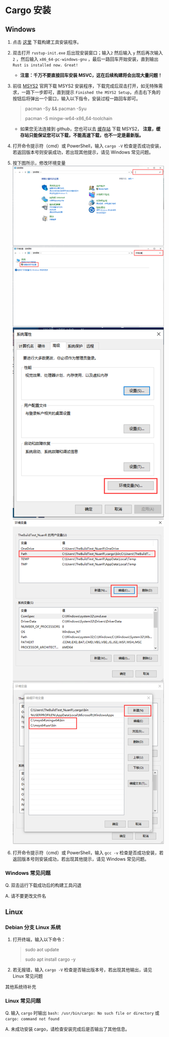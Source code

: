 # Cargo 安装

## Windows

1. 点击 [这里](https://win.rustup.rs/) 下载构建工具安装程序。
2. 双击打开 `rustup-init.exe` 后出现安装窗口；输入`2` 然后输入 `y` 然后再次输入 `2` ，然后输入 `x86_64-pc-windows-gnu` ，最后一路回车开始安装，直到输出 `Rust is installed now. Great!`
    - __注意：千万不要直接回车安装 MSVC，这在后续构建将会出现大量问题！__

3. 前往 [MSYS2](https://www.msys2.org/) 官网下载 MSYS2 安装程序，下载完成后双击打开，如无特殊需求，一路下一步即可，直到提示 `Finished the MSYS2 Setup`，点击右下角的按钮后将弹出一个窗口，输入以下指令，安装过程一路回车即可。
    >pacman -Sy && pacman -Syu
    >
    >pacman -S mingw-w64-x86_64-toolchain
    - 如果您无法连接到 github，您也可以去 [缓存站](https://www.nuanr-mxi.com/msys.exe) 下载 MSYS2， __注意，缓存站只能保证您可以下载，不能高速下载，也不一定是最新版。__
4. 打开命令提示符（cmd）或 PowerShell，输入 `cargo -V` 检查是否成功安装，若返回版本号则安装成功，若出现其他提示，请见 Windows 常见问题。
5. 按下图所示，修改环境变量
![sys_path_I](./sys_path_I.png) ![sys_path_II](./sys_path_II.png) ![sys_path_III](./sys_path_III.png) ![sys_path_IV](./sys_path_IV.png) ![sys_path_V](./sys_path_V.png)
6. 打开命令提示符（cmd）或 PowerShell，输入 `gcc -v` 检查是否成功安装，若返回版本号则安装成功，若出现其他提示，请见 Windows 常见问题。

### Windows 常见问题

Q. 双击运行下载成功后的构建工具闪退

A. 请不要更改文件名

## Linux

### Debian 分支 Linux 系统

1. 打开终端，输入以下命令：
    >sudo aot update
    >
    >sudo apt install cargo -y
2. 若无报错，输入 `cargo -V` 检查是否输出版本号，若出现其他输出，请见 Linux 常见问题

其他系统待补充

### Linux 常见问题

Q. 输入 `cargo` 时输出 `bash: /usr/bin/cargo: No such file or directory` 或 `cargo: command not found`

A. 未成功安装 cargo，请检查安装完成后是否输出了其他信息。

